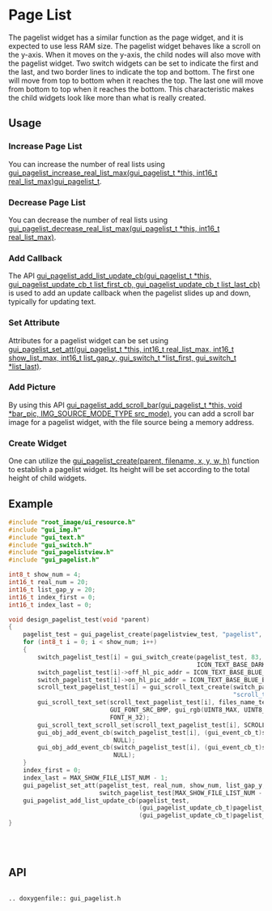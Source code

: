 # Page List

The pagelist widget has a similar function as the page widget, and it is expected to use less RAM size. The pagelist widget behaves like a scroll on the y-axis. When it moves on the y-axis, the child nodes will also move with the pagelist widget. Two switch widgets can be set to indicate the first and the last, and two border lines to indicate the top and bottom. The first one will move from top to bottom when it reaches the top. The last one will move from bottom to top when it reaches the bottom. This characteristic makes the child widgets look like more than what is really created.

## Usage

### Increase Page List

You can increase the number of real lists using [gui_pagelist_increase_real_list_max(gui_pagelist_t *this, int16_t real_list_max)](#gui_pagelist_increase_real_list_max)[gui_pagelist_t](#gui_pagelist_t).

### Decrease Page List
You can decrease the number of real lists using [gui_pagelist_decrease_real_list_max(gui_pagelist_t *this, int16_t real_list_max)](#gui_pagelist_decrease_real_list_max).

### Add Callback

The API [gui_pagelist_add_list_update_cb(gui_pagelist_t *this, gui_pagelist_update_cb_t list_first_cb, gui_pagelist_update_cb_t list_last_cb)](#gui_pagelist_add_list_update_cb) is used to add an update callback when the pagelist slides up and down, typically for updating text.

### Set Attribute
Attributes for a pagelist widget can be set using [gui_pagelist_set_att(gui_pagelist_t *this, int16_t real_list_max, int16_t show_list_max, int16_t list_gap_y, gui_switch_t *list_first, gui_switch_t *list_last)](#gui_pagelist_set_att).

### Add Picture

By using this API [gui_pagelist_add_scroll_bar(gui_pagelist_t *this, void *bar_pic, IMG_SOURCE_MODE_TYPE src_mode)](#gui_pagelist_add_scroll_bar), you can add a scroll bar image for a pagelist widget, with the file source being a memory address.

### Create Widget

One can utilize the [gui_pagelist_create(parent, filename, x, y, w, h)](#gui_pagelist_create) function to establish a pagelist widget. Its height will be set according to the total height of child widgets.

## Example


```c
#include "root_image/ui_resource.h"
#include "gui_img.h"
#include "gui_text.h"
#include "gui_switch.h"
#include "gui_pagelistview.h"
#include "gui_pagelist.h"

int8_t show_num = 4;
int16_t real_num = 20;
int16_t list_gap_y = 20;
int16_t index_first = 0;
int16_t index_last = 0;

void design_pagelist_test(void *parent)
{
    pagelist_test = gui_pagelist_create(pagelistview_test, "pagelist", 0, 0, LCD_W, LCD_H);
    for (int8_t i = 0; i < show_num; i++)
    {
        switch_pagelist_test[i] = gui_switch_create(pagelist_test, 83, 111 + i * (list_gap_y + 64), 288, 64,
                                                    ICON_TEXT_BASE_DARK_BIN, ICON_TEXT_BASE_DARK_BIN);
        switch_pagelist_test[i]->off_hl_pic_addr = ICON_TEXT_BASE_BLUE_BIN;
        switch_pagelist_test[i]->on_hl_pic_addr = ICON_TEXT_BASE_BLUE_BIN;
        scroll_text_pagelist_test[i] = gui_scroll_text_create(switch_pagelist_test[i],
                                                              "scroll_text_record_files", 0, 0, 128, FONT_H_32);
        gui_scroll_text_set(scroll_text_pagelist_test[i], files_name_test[i],
                            GUI_FONT_SRC_BMP, gui_rgb(UINT8_MAX, UINT8_MAX, UINT8_MAX), strlen(files_name_test[i]),
                            FONT_H_32);
        gui_scroll_text_scroll_set(scroll_text_pagelist_test[i], SCROLL_X, 0, 0, 5000, 0);
        gui_obj_add_event_cb(switch_pagelist_test[i], (gui_event_cb_t)switch_pagelist_touch_cb, GUI_EVENT_1,
                             NULL);
        gui_obj_add_event_cb(switch_pagelist_test[i], (gui_event_cb_t)switch_pagelist_touch_cb, GUI_EVENT_2,
                             NULL);
    }
    index_first = 0;
    index_last = MAX_SHOW_FILE_LIST_NUM - 1;
    gui_pagelist_set_att(pagelist_test, real_num, show_num, list_gap_y, switch_pagelist_test[0],
                         switch_pagelist_test[MAX_SHOW_FILE_LIST_NUM - 1]);
    gui_pagelist_add_list_update_cb(pagelist_test,
                                    (gui_pagelist_update_cb_t)pagelist_test_update_list_first_cb,
                                    (gui_pagelist_update_cb_t)pagelist_test_update_list_last_cb);
}
```
<br>

<br>

<span id = "api">

## API

</span>

```eval_rst

.. doxygenfile:: gui_pagelist.h

```
